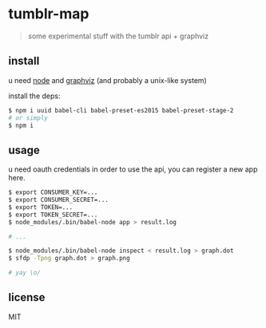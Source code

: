 # tumblr-map

> some experimental stuff with the tumblr api + graphviz

## install

u need [node](https://nodejs.org) and [graphviz](https://graphviz.org) (and probably a unix-like system)

install the deps:

```sh
$ npm i uuid babel-cli babel-preset-es2015 babel-preset-stage-2
# or simply
$ npm i
```

## usage

u need oauth credentials in order to use the api, you can register a new app here.

```sh
$ export CONSUMER_KEY=...
$ export CONSUMER_SECRET=...
$ export TOKEN=...
$ export TOKEN_SECRET=...
$ node_modules/.bin/babel-node app > result.log

# ...

$ node_modules/.bin/babel-node inspect < result.log > graph.dot
$ sfdp -Tpng graph.dot > graph.png

# yay \o/
```

## license

MIT
